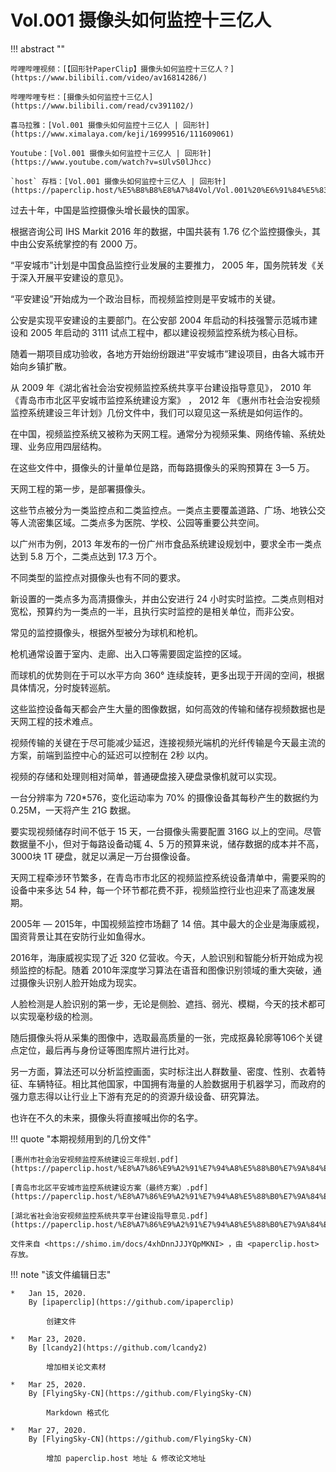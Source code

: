 # Vol.001 摄像头如何监控十三亿人

!!! abstract ""

	哔哩哔哩视频：[【回形针PaperClip】摄像头如何监控十三亿人？](https://www.bilibili.com/video/av16814286/)

	哔哩哔哩专栏：[摄像头如何监控十三亿人](https://www.bilibili.com/read/cv391102/)

	喜马拉雅：[Vol.001 摄像头如何监控十三亿人 | 回形针](https://www.ximalaya.com/keji/16999516/111609061)
	
	Youtube：[Vol.001 摄像头如何监控十三亿人 | 回形针](https://www.youtube.com/watch?v=sUlvS0lJhcc)

	`host` 存档：[Vol.001 摄像头如何监控十三亿人 | 回形针](https://paperclip.host/%E5%B8%B8%E8%A7%84Vol/Vol.001%20%E6%91%84%E5%83%8F%E5%A4%B4%E5%A6%82%E4%BD%95%E7%9B%91%E6%8E%A7%E5%8D%81%E4%B8%89%E4%BA%BF%E4%BA%BA%EF%BD%9C%E5%9B%9E%E5%BD%A2%E9%92%88.mp4)

过去十年，中国是监控摄像头增长最快的国家。

根据咨询公司  IHS Markit 2016 年的数据，中国共装有 1.76 亿个监控摄像头，其中由公安系统掌控的有 2000 万。

“平安城市”计划是中国食品监控行业发展的主要推力， 2005 年，国务院转发《关于深入开展平安建设的意见》。

“平安建设”开始成为一个政治目标，而视频监控则是平安城市的关键。

公安是实现平安建设的主要部门。在公安部 2004 年启动的科技强警示范城市建设和 2005 年启动的 3111 试点工程中，都以建设视频监控系统为核心目标。

随着一期项目成功验收，各地方开始纷纷跟进“平安城市”建设项目，由各大城市开始向乡镇扩散。

从 2009 年《湖北省社会治安视频监控系统共享平台建设指导意见》， 2010 年《青岛市市北区平安城市监控系统建设方案》 ， 2012 年 《惠州市社会治安视频监控系统建设三年计划》几份文件中，我们可以窥见这一系统是如何运作的。

在中国，视频监控系统又被称为天网工程。通常分为视频采集、网络传输、系统处理、业务应用四层结构。

在这些文件中，摄像头的计量单位是路，而每路摄像头的采购预算在 3—5 万。

天网工程的第一步，是部署摄像头。

这些节点被分为一类监控点和二类监控点。一类点主要覆盖道路、广场、地铁公交等人流密集区域。二类点多为医院、学校、公园等重要公共空间。

以广州市为例，2013 年发布的一份广州市食品系统建设规划中，要求全市一类点达到 5.8 万个，二类点达到 17.3 万个。

不同类型的监控点对摄像头也有不同的要求。

新设置的一类点多为高清摄像头，并由公安进行 24 小时实时监控。二类点则相对宽松，预算约为一类点的一半，且执行实时监控的是相关单位，而非公安。

常见的监控摄像头，根据外型被分为球机和枪机。

枪机通常设置于室内、走廊、出入口等需要固定监控的区域。

而球机的优势则在于可以水平方向 360° 连续旋转，更多出现于开阔的空间，根据具体情况，分时旋转巡航。

这些监控设备每天都会产生大量的图像数据，如何高效的传输和储存视频数据也是天网工程的技术难点。

视频传输的关键在于尽可能减少延迟，连接视频光端机的光纤传输是今天最主流的方案，前端到监控中心的延迟可以控制在 2秒 以内。

视频的存储和处理则相对简单，普通硬盘接入硬盘录像机就可以实现。

一台分辨率为 720*576，变化运动率为 70% 的摄像设备其每秒产生的数据约为 0.25M，一天将产生 21G 数据。

要实现视频储存时间不低于 15 天，一台摄像头需要配置 316G 以上的空间。尽管数据量不小，但对于每路设备动辄 4、5 万的预算来说，储存数据的成本并不高，3000块 1T 硬盘，就足以满足一万台摄像设备。

天网工程牵涉环节繁多，在青岛市市北区的视频监控系统设备清单中，需要采购的设备中来多达 54 种，每一个环节都花费不菲，视频监控行业也迎来了高速发展期。

2005年 — 2015年，中国视频监控市场翻了 14 倍。其中最大的企业是海康威视，国资背景让其在安防行业如鱼得水。

2016年，海康威视实现了近 320 亿营收。今天，人脸识别和智能分析开始成为视频监控的标配。随着 2010年深度学习算法在语音和图像识别领域的重大突破，通过摄像头识别人脸开始成为现实。

人脸检测是人脸识别的第一步，无论是侧脸、遮挡、弱光、模糊，今天的技术都可以实现毫秒级的检测。

随后摄像头将从采集的图像中，选取最高质量的一张，完成抠鼻轮廓等106个关键点定位，最后再与身份证等图库照片进行比对。

另一方面，算法还可以分析监控画面，实时标注出人群数量、密度、性别、衣着特征、车辆特征。相比其他国家，中国拥有海量的人脸数据用于机器学习，而政府的强力意志得以让行业上下游有充足的的资源升级设备、研究算法。

也许在不久的未来，摄像头将直接喊出你的名字。

!!! quote "本期视频用到的几份文件"

  	[惠州市社会治安视频监控系统建设三年规划.pdf](https://paperclip.host/%E8%A7%86%E9%A2%91%E7%94%A8%E5%88%B0%E7%9A%84%E6%96%87%E4%BB%B6/Vol.001%20%E6%91%84%E5%83%8F%E5%A4%B4/%E6%83%A0%E5%B7%9E%E5%B8%82%E7%A4%BE%E4%BC%9A%E6%B2%BB%E5%AE%89%E8%A7%86%E9%A2%91%E7%9B%91%E6%8E%A7%E7%B3%BB%E7%BB%9F%E5%BB%BA%E8%AE%BE%E4%B8%89%E5%B9%B4%E8%A7%84%E5%88%92.pdf)
	
  	[青岛市北区平安城市监控系统建设方案（最终方案）.pdf](https://paperclip.host/%E8%A7%86%E9%A2%91%E7%94%A8%E5%88%B0%E7%9A%84%E6%96%87%E4%BB%B6/Vol.001%20%E6%91%84%E5%83%8F%E5%A4%B4/%E6%B9%96%E5%8C%97%E7%9C%81%E7%A4%BE%E4%BC%9A%E6%B2%BB%E5%AE%89%E8%A7%86%E9%A2%91%E7%9B%91%E6%8E%A7%E7%B3%BB%E7%BB%9F%E5%85%B1%E4%BA%AB%E5%B9%B3%E5%8F%B0%E5%BB%BA%E8%AE%BE%E6%8C%87%E5%AF%BC%E6%84%8F%E8%A7%81.pdf)
	
  	[湖北省社会治安视频监控系统共享平台建设指导意见.pdf](https://paperclip.host/%E8%A7%86%E9%A2%91%E7%94%A8%E5%88%B0%E7%9A%84%E6%96%87%E4%BB%B6/Vol.001%20%E6%91%84%E5%83%8F%E5%A4%B4/%E9%9D%92%E5%B2%9B%E5%B8%82%E5%8C%97%E5%8C%BA%E5%B9%B3%E5%AE%89%E5%9F%8E%E5%B8%82%E7%9B%91%E6%8E%A7%E7%B3%BB%E7%BB%9F%E5%BB%BA%E8%AE%BE%E6%96%B9%E6%A1%88_%E6%9C%80%E7%BB%88%E6%96%B9%E6%A1%88_.pdf)
	
	文件来自 <https://shimo.im/docs/4xhDnnJJJYQpMKNI> ，由 <paperclip.host> 存放。

!!! note "该文件编辑日志"

	* 	Jan 15, 2020.
		By [ipaperclip](https://github.com/ipaperclip)

			创建文件

	* 	Mar 23, 2020.
		By [lcandy2](https://github.com/lcandy2)

			增加相关论文素材
	
	* 	Mar 25, 2020.
		By [FlyingSky-CN](https://github.com/FlyingSky-CN)

			Markdown 格式化

	* 	Mar 27, 2020.
		By [FlyingSky-CN](https://github.com/FlyingSky-CN)

			增加 paperclip.host 地址 & 修改论文地址

